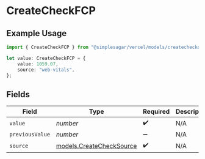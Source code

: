 # CreateCheckFCP

## Example Usage

```typescript
import { CreateCheckFCP } from "@simplesagar/vercel/models/createcheckop.js";

let value: CreateCheckFCP = {
    value: 1059.07,
    source: "web-vitals",
};
```

## Fields

| Field                                                      | Type                                                       | Required                                                   | Description                                                |
| ---------------------------------------------------------- | ---------------------------------------------------------- | ---------------------------------------------------------- | ---------------------------------------------------------- |
| `value`                                                    | *number*                                                   | :heavy_check_mark:                                         | N/A                                                        |
| `previousValue`                                            | *number*                                                   | :heavy_minus_sign:                                         | N/A                                                        |
| `source`                                                   | [models.CreateCheckSource](../models/createchecksource.md) | :heavy_check_mark:                                         | N/A                                                        |